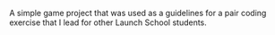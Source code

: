 A simple game project that was used as a guidelines for a pair coding exercise that I lead for other Launch School students.
